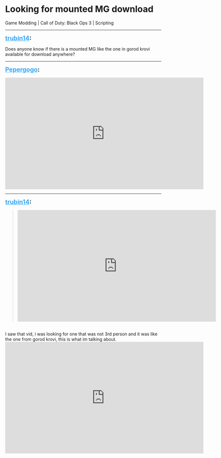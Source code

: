 # Looking for mounted MG download
Game Modding | Call of Duty: Black Ops 3 | Scripting

---
<strong style="font-size: 1.4em;"><span style="text-decoration: underline;text-decoration-color: #34a7f9;"><span style="color:#34a7f9;">trubin14</span></span>:</strong>

<p>Does anyone know if there is a mounted MG like the one in gorod krovi available for download anywhere?</p>

---
<strong style="font-size: 1.4em;"><span style="text-decoration: underline;text-decoration-color: #34a7f9;"><span style="color:#34a7f9;">Pepergogo</span></span>:</strong>

<p><iframe type="text/html" width="640" height="360" src="https://www.youtube.com/embed/tJjAoAGq-nQ" frameborder="0"></iframe></p>

---
<strong style="font-size: 1.4em;"><span style="text-decoration: underline;text-decoration-color: #34a7f9;"><span style="color:#34a7f9;">trubin14</span></span>:</strong>

<p><blockquote><iframe type="text/html" width="640" height="360" src="https://www.youtube.com/embed/tJjAoAGq-nQ" frameborder="0"></iframe><br /></blockquote><br />I saw that vid, i was looking for one that was not 3rd person and it was like the one from gorod krovi, this is what im talking about. <iframe type="text/html" width="640" height="360" src="https://www.youtube.com/embed/S2y8MoQnCyQ:5" frameborder="0"></iframe></p>
